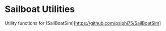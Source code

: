 # Sailboat Utilities

Utility functions for (SailBoatSim)[https://github.com/psiphi75/SailBoatSim] 
